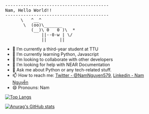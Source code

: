 <pre>
----------------------------------------
<span>Nam, Hello World!!</span>
----------------------------------------
      \   ^__^
       \  (oo)\_______
          (__)\ 0   0 )\  *
              ||--0-w | \/
              ||     ||
</pre>

- 🔭 I’m currently a third-year student at TTU
- 🌱 I’m currently learning Python, Javascript
- 👯 I’m looking to collaborate with other developers
- 🤔 I’m looking for help with NEAR Documentation
- 💬 Ask me about Python or any tech-related stuff.
- 📫 How to reach me: [Twitter - @NamNguyen579](https://twitter.com/NamNguyen579),  [Linkedin - Nam Nguyễn](https://www.linkedin.com/in/namnguyen1706/) 
- 😄 Pronouns: Nam
<!-- - ⚡ Fun fact:  -->

[![Top Langs](https://github-readme-stats.vercel.app/api/top-langs/?username=nam-nguyen17&layout=compact)](https://github.com/nam-nguyen17/github-readme-stats)

[![Anurag's GitHub stats](https://github-readme-stats.vercel.app/api?username=nam-nguyen17)](https://github.com/nam-nguyen17/github-readme-stats)


